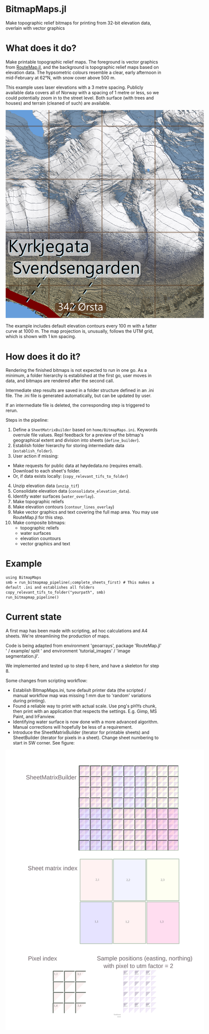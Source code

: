 # BitmapMaps.jl
Make topographic relief bitmaps for printing from 32-bit elevation data, overlain with vector graphics


# What does it do?

Make printable topographic relief maps. The foreground is vector graphics from [RouteMap.jl](https://github.com/hustf/RouteMap.jl),
and the background is topographic relief maps based on elevation data. The hypsometric colours resemble a clear, early afternoon in 
mid-February at 62°N, with snow cover above 500 m.

This example uses laser elevations with a 3 metre spacing. Publicly available data covers all of Norway with a spacing of 1 metre or less,
so we could potentially zoom in to the street level. Both surface (with trees and houses) and terrain (cleaned of such) are available.

<img src="resource/bitmap_detail.png" alt = "resource/bitmap_detail.png" style="display: inline-block; margin: 0 auto; max-width: 640px">

The example includes default elevation contours every 100 m with a fatter curve at 1000 m. The map projection is, unusually, follows the UTM grid, which is shown with 1 km spacing.

# How does it do it?

Rendering the finished bitmaps is not expected to run in one go. As a minimum, a folder hierarchy is established at the first go, user moves in data, and bitmaps are rendered after the second call.

Intermediate step results are saved in a folder structure defined in an .ini file. The .ini file is generated automatically, but can be updated by user.

If an intermediate file is deleted, the corresponding step is triggered to rerun.

Steps in the pipeline:

1) Define a `SheetMatrixBuilder` based on `home/BitmapMaps.ini`. Keywords overrule file values. Repl feedback for a preview of the bitmap's geographical extent and division into sheets (`define_builder`).
2) Establish folder hierarchy for storing intermediate data (`establish_folder`).
3) User action if missing: 
  - Make requests for public data at høydedata.no (requires email). Download to each sheet's folder.
  - Or, if data exists locally: (`copy_relevant_tifs_to_folder`)
4) Unzip elevation data (`unzip_tif`)
5) Consolidate elevation data (`consolidate_elevation_data`).
6) Identify water surfaces (`water_overlay`).
7) Make topographic reliefs
8) Make elevation contours (`contour_lines_overlay`)
9) Make vector graphics and text covering the full map area. You may use RouteMap.jl for this step.
10) Make composite bitmaps: 
    - topographic reliefs 
    - water surfaces
    - elevation countours 
    - vector graphics and text

# Example
```
using BitmapMaps
smb = run_bitmapmap_pipeline(;complete_sheets_first) # This makes a default .ini and establishes all folders
copy_relevant_tifs_to_folder("yourpath", smb)
run_bitmapmap_pipeline()
```
# Current state

A first map has been made with scripting, ad hoc calculations and A4 sheets. We're streamlining the production of maps.

Code is being adapted from environment 'geoarrays', package 'RouteMap.jl' ' / example/ split ' and environment 'tutorial_images' / 'image segmentation.jl'.

We implemented and tested up to step 6 here, and have a skeleton for step 8.

Some changes from scripting workflow:

- Establish BitmapMaps.ini, tune default printer data (the scripted / manual workflow map was missing 1 mm due to 'random' variations during printing).
- Found a reliable way to print with actual scale. Use png's pHYs chunk, then print with an application that respects the settings. E.g. Gimp, MS Paint, and IrFanview.
- Identifying water surface is now done with a more advanced algorithm. Manual corrections will hopefully be less of a requirement.
- Introduce the SheetMatrixBuilder (iterator for printable sheets) and SheetBuilder (iterator for pixels in a sheet). Change sheet numbering to start in SW corner. See figure:

<img src="resource/matrix_sheet_pix_utm.svg" alt = "resource/matrix_sheet_pix_utm.svg" style="display: inline-block; margin: 0 auto; max-width: 640px">